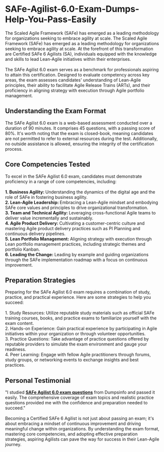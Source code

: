 # SAFe-Agilist-6.0-Exam-Dumps-Help-You-Pass-Easily
The Scaled Agile Framework (SAFe) has emerged as a leading methodology for organizations seeking to embrace agility at scale. 
The Scaled Agile Framework (SAFe) has emerged as a leading methodology for organizations seeking to embrace agility at scale. At the forefront of this transformation are Certified SAFe 6 Agilists (SA), individuals equipped with the knowledge and skills to lead Lean-Agile initiatives within their enterprises.<br />
<br />
The SAFe Agilist 6.0 exam serves as a benchmark for professionals aspiring to attain this certification. Designed to evaluate competency across key areas, the exam assesses candidates' understanding of Lean-Agile principles, their ability to facilitate Agile Release Trains (ARTs), and their proficiency in aligning strategy with execution through Agile portfolio management.<br />
<h2>
	Understanding the Exam Format
</h2>
The SAFe Agilist 6.0 exam is a web-based assessment conducted over a duration of 90 minutes. It comprises 45 questions, with a passing score of 80%. It's worth noting that the exam is closed-book, meaning candidates are not permitted to refer to external resources during the test. Additionally, no outside assistance is allowed, ensuring the integrity of the certification process.<br />
<h2>
	Core Competencies Tested
</h2>
To excel in the SAFe Agilist 6.0 exam, candidates must demonstrate proficiency in a range of core competencies, including:<br />
<br />
<strong>1. Business Agility: </strong>Understanding the dynamics of the digital age and the role of SAFe in fostering business agility.<br />
<strong>2. Lean-Agile Leadership: </strong>Embracing a Lean-Agile mindset and embodying SAFe core values and principles to drive organizational transformation.&nbsp;<br />
<strong>3. Team and Technical Agility: </strong>Leveraging cross-functional Agile teams to deliver value incrementally and sustainably.&nbsp;&nbsp;<br />
<strong>4. Agile Product Delivery: </strong>Cultivating a customer-centric culture and mastering Agile product delivery practices such as PI Planning and continuous delivery pipelines.&nbsp;<br />
<strong>5. Lean Portfolio Management: </strong>Aligning strategy with execution through Lean portfolio management practices, including strategic themes and portfolio Kanban.<br />
<strong>6. Leading the Change: </strong>Leading by example and guiding organizations through the SAFe implementation roadmap with a focus on continuous improvement.<br />
<h2>
	Preparation Strategies
</h2>
Preparing for the SAFe Agilist 6.0 exam requires a combination of study, practice, and practical experience. Here are some strategies to help you succeed:<br />
<br />
1. Study Resources: Utilize reputable study materials such as official SAFe training courses, books, and practice exams to familiarize yourself with the exam content.<br />
2. Hands-on Experience: Gain practical experience by participating in Agile initiatives within your organization or through volunteer opportunities.<br />
3. Practice Questions: Take advantage of practice questions offered by reputable providers to simulate the exam environment and gauge your readiness.<br />
4. Peer Learning: Engage with fellow Agile practitioners through forums, study groups, or networking events to exchange insights and best practices.
<h2>
	Personal Testimonial
</h2>
"I studied <strong><a href="https://www.dumpsinfo.com/exam/safe-agilist-6-0/" target="_blank">SAFe Agilist 6.0 exam questions</a></strong> from Dumpsinfo and passed it easily. The comprehensive coverage of exam topics and realistic practice questions provided me with the confidence and preparation needed to succeed."<br />
<br />
Becoming a Certified SAFe 6 Agilist is not just about passing an exam; it's about embracing a mindset of continuous improvement and driving meaningful change within organizations. By understanding the exam format, mastering core competencies, and adopting effective preparation strategies, aspiring Agilists can pave the way for success in their Lean-Agile journey.<br />
